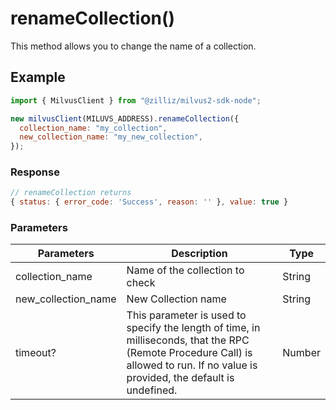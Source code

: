 # renameCollection()

This method allows you to change the name of a collection.

## Example

```javascript
import { MilvusClient } from "@zilliz/milvus2-sdk-node";

new milvusClient(MILUVS_ADDRESS).renameCollection({
  collection_name: "my_collection",
  new_collection_name: "my_new_collection",
});
```

### Response

```javascript
// renameCollection returns
{ status: { error_code: 'Success', reason: '' }, value: true }
```

### Parameters

| Parameters          | Description                                                                                                                                                                       | Type   |
| ------------------- | --------------------------------------------------------------------------------------------------------------------------------------------------------------------------------- | ------ |
| collection_name     | Name of the collection to check                                                                                                                                                   | String |
| new_collection_name | New Collection name                                                                                                                                                               | String |
| timeout?            | This parameter is used to specify the length of time, in milliseconds, that the RPC (Remote Procedure Call) is allowed to run. If no value is provided, the default is undefined. | Number |
